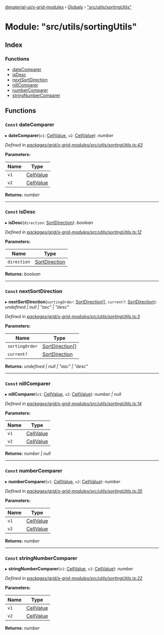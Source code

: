 [@material-ui/x-grid-modules](../README.md) › [Globals](../globals.md) › ["src/utils/sortingUtils"](_src_utils_sortingutils_.md)

# Module: "src/utils/sortingUtils"

## Index

### Functions

* [dateComparer](_src_utils_sortingutils_.md#const-datecomparer)
* [isDesc](_src_utils_sortingutils_.md#const-isdesc)
* [nextSortDirection](_src_utils_sortingutils_.md#const-nextsortdirection)
* [nillComparer](_src_utils_sortingutils_.md#const-nillcomparer)
* [numberComparer](_src_utils_sortingutils_.md#const-numbercomparer)
* [stringNumberComparer](_src_utils_sortingutils_.md#const-stringnumbercomparer)

## Functions

### `Const` dateComparer

▸ **dateComparer**(`v1`: [CellValue](_src_models_rows_.md#cellvalue), `v2`: [CellValue](_src_models_rows_.md#cellvalue)): *number*

*Defined in [packages/grid/x-grid-modules/src/utils/sortingUtils.ts:43](https://github.com/mui-org/material-ui-x/blob/02342a6/packages/grid/x-grid-modules/src/utils/sortingUtils.ts#L43)*

**Parameters:**

Name | Type |
------ | ------ |
`v1` | [CellValue](_src_models_rows_.md#cellvalue) |
`v2` | [CellValue](_src_models_rows_.md#cellvalue) |

**Returns:** *number*

___

### `Const` isDesc

▸ **isDesc**(`direction`: [SortDirection](_src_models_sortmodel_.md#sortdirection)): *boolean*

*Defined in [packages/grid/x-grid-modules/src/utils/sortingUtils.ts:12](https://github.com/mui-org/material-ui-x/blob/02342a6/packages/grid/x-grid-modules/src/utils/sortingUtils.ts#L12)*

**Parameters:**

Name | Type |
------ | ------ |
`direction` | [SortDirection](_src_models_sortmodel_.md#sortdirection) |

**Returns:** *boolean*

___

### `Const` nextSortDirection

▸ **nextSortDirection**(`sortingOrder`: [SortDirection](_src_models_sortmodel_.md#sortdirection)[], `current?`: [SortDirection](_src_models_sortmodel_.md#sortdirection)): *undefined | null | "asc" | "desc"*

*Defined in [packages/grid/x-grid-modules/src/utils/sortingUtils.ts:3](https://github.com/mui-org/material-ui-x/blob/02342a6/packages/grid/x-grid-modules/src/utils/sortingUtils.ts#L3)*

**Parameters:**

Name | Type |
------ | ------ |
`sortingOrder` | [SortDirection](_src_models_sortmodel_.md#sortdirection)[] |
`current?` | [SortDirection](_src_models_sortmodel_.md#sortdirection) |

**Returns:** *undefined | null | "asc" | "desc"*

___

### `Const` nillComparer

▸ **nillComparer**(`v1`: [CellValue](_src_models_rows_.md#cellvalue), `v2`: [CellValue](_src_models_rows_.md#cellvalue)): *number | null*

*Defined in [packages/grid/x-grid-modules/src/utils/sortingUtils.ts:14](https://github.com/mui-org/material-ui-x/blob/02342a6/packages/grid/x-grid-modules/src/utils/sortingUtils.ts#L14)*

**Parameters:**

Name | Type |
------ | ------ |
`v1` | [CellValue](_src_models_rows_.md#cellvalue) |
`v2` | [CellValue](_src_models_rows_.md#cellvalue) |

**Returns:** *number | null*

___

### `Const` numberComparer

▸ **numberComparer**(`v1`: [CellValue](_src_models_rows_.md#cellvalue), `v2`: [CellValue](_src_models_rows_.md#cellvalue)): *number*

*Defined in [packages/grid/x-grid-modules/src/utils/sortingUtils.ts:35](https://github.com/mui-org/material-ui-x/blob/02342a6/packages/grid/x-grid-modules/src/utils/sortingUtils.ts#L35)*

**Parameters:**

Name | Type |
------ | ------ |
`v1` | [CellValue](_src_models_rows_.md#cellvalue) |
`v2` | [CellValue](_src_models_rows_.md#cellvalue) |

**Returns:** *number*

___

### `Const` stringNumberComparer

▸ **stringNumberComparer**(`v1`: [CellValue](_src_models_rows_.md#cellvalue), `v2`: [CellValue](_src_models_rows_.md#cellvalue)): *number*

*Defined in [packages/grid/x-grid-modules/src/utils/sortingUtils.ts:22](https://github.com/mui-org/material-ui-x/blob/02342a6/packages/grid/x-grid-modules/src/utils/sortingUtils.ts#L22)*

**Parameters:**

Name | Type |
------ | ------ |
`v1` | [CellValue](_src_models_rows_.md#cellvalue) |
`v2` | [CellValue](_src_models_rows_.md#cellvalue) |

**Returns:** *number*
